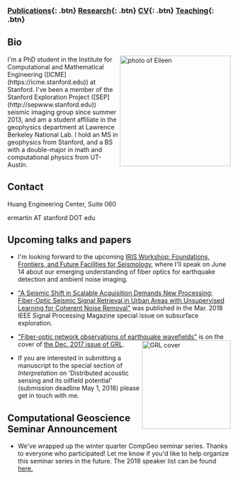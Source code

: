 ### [Publications](/publications){: .btn}     [Research](/research){: .btn}      [CV](/docs/ermartin_CV.pdf){: .btn}       [Teaching](/teaching){: .btn}

## Bio

<img src="https://eileenrmartin.github.io/img/eileen.jpg" alt="photo of Eileen" align="right" style="width: 250px;"/>
I'm a PhD student in the Institute for Computational and Mathematical Engineering ([ICME](https://icme.stanford.edu)) at Stanford. I've been a member of the Stanford Exploration Project ([SEP](http://sepwww.stanford.edu)) seismic imaging group since summer 2013, and am a student affiliate in the geophysics department at Lawrence Berkeley National Lab. I hold an MS in geophysics from Stanford, and a BS with a double-major in math and computational physics from UT-Austin.

## Contact
Huang Engineering Center, Suite 060

ermartin AT stanford DOT edu

## Upcoming talks and papers

* I'm looking forward to the upcoming [IRIS Workshop: Foundations, Frontiers, and Future Facilities for Seismology](https://www.iris.edu/hq/workshops/2018/06/iris_workshop_2018), where I'll speak on June 14 about our emerging understanding of fiber optics for earthquake detection and ambient noise imaging.

* ["A Seismic Shift in Scalable Acquisition Demands New Processing: Fiber-Optic Seismic Signal Retrieval in Urban Areas with Unsupervised Learning for Coherent Noise Removal"](http://ieeexplore.ieee.org/document/8310692/) was published in the Mar. 2018 IEEE Signal Processing Magazine special issue on subsurface exploration. 

* ["Fiber-optic network observations of earthquake wavefields"](http://onlinelibrary.wiley.com/doi/10.1002/2017GL075722/full) is on the cover of [the Dec. 2017 issue of GRL](http://agupubs.onlinelibrary.wiley.com/hub/issue/10.1002/grl.v44.23/). <img src="https://eileenrmartin.github.io/img/GRL-cover-Dec2017.jpg" alt="GRL cover" align="right" style="width: 200px;"/>

* If you are interested in submitting a manuscript to the special section of *Interpretation* on 'Distributed acoustic sensing and its oilfield potential' (submission deadline May 1, 2018) please get in touch with me. 




## Computational Geoscience Seminar Announcement

* We've wrapped up the winter quarter CompGeo seminar series. Thanks to everyone who participated! Let me know if you'd like to help organize this seminar series in the future. The 2018 speaker list can be found [here.](https://pangea.stanford.edu/programs/compgeo/computational-geosciences-seminar-earth-310)
